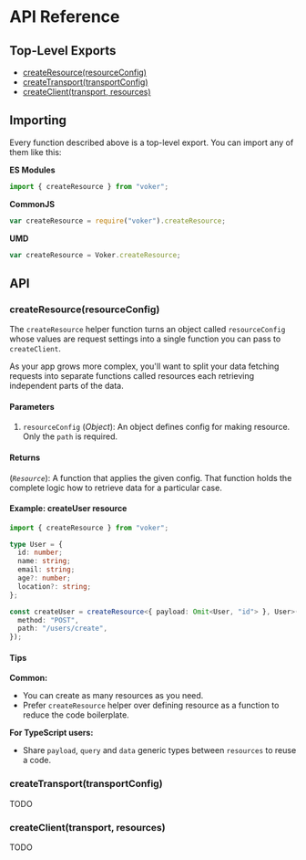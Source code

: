 # API Reference

## Top-Level Exports

- [createResource(resourceConfig)](#createresourceresourceconfig)
- [createTransport(transportConfig)](#createtransporttransportconfig)
- [createClient(transport, resources)](#createclienttransport-resources)

## Importing

Every function described above is a top-level export. You can import any of them like this:

**ES Modules**

```ts
import { createResource } from "voker";
```

**CommonJS**

```js
var createResource = require("voker").createResource;
```

**UMD**

```js
var createResource = Voker.createResource;
```

## API

### createResource(resourceConfig)

The `createResource` helper function turns an object called `resourceConfig` whose values are request settings into a single function you can pass to `createClient`.

As your app grows more complex, you'll want to split your data fetching requests into separate functions called resources each retrieving independent parts of the data.

#### Parameters

1. `resourceConfig` (_Object_): An object defines config for making resource. Only the `path` is required.

#### Returns

(_`Resource`_): A function that applies the given config. That function holds the complete logic how to retrieve data for a particular case.

#### Example: createUser resource

```ts
import { createResource } from "voker";

type User = {
  id: number;
  name: string;
  email: string;
  age?: number;
  location?: string;
};

const createUser = createResource<{ payload: Omit<User, "id"> }, User>({
  method: "POST",
  path: "/users/create",
});
```

#### Tips

**Common:**

- You can create as many resources as you need.
- Prefer `createResource` helper over defining resource as a function to reduce the code boilerplate.

**For TypeScript users:**

- Share `payload`, `query` and `data` generic types between `resources` to reuse a code.

### createTransport(transportConfig)

TODO

### createClient(transport, resources)

TODO
